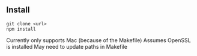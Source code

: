 ## Install
```
git clone <url>
npm install
```

Currently only supports Mac (because of the Makefile)
Assumes OpenSSL is installed
May need to update paths in Makefile
